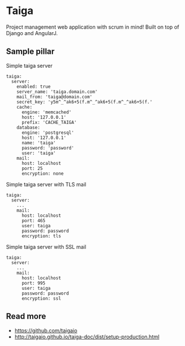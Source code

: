 
# Taiga

Project management web application with scrum in mind! Built on top of Django and AngularJ.

## Sample pillar

Simple taiga server 

    taiga:
      server:
        enabled: true
        server_name: 'taiga.domain.com'
        mail_from: 'taiga@domain.com'
        secret_key: 'y5m^_^ak6+5(f.m^_^ak6+5(f.m^_^ak6+5(f.'
        cache:
          engine: 'memcached'
          host: '127.0.0.1'
          prefix: 'CACHE_TAIGA'
        database:
          engine: 'postgresql'
          host: '127.0.0.1'
          name: 'taiga'
          password: 'password'
          user: 'taiga'
        mail:
          host: localhost
          port: 25
          encryption: none

Simple taiga server with TLS mail

    taiga:
      server:
        ...
        mail:
          host: localhost
          port: 465
          user: taiga
          password: password
          encryption: tls

Simple taiga server with SSL mail

    taiga:
      server:
        ...
        mail:
          host: localhost
          port: 995
          user: taiga
          password: password
          encryption: ssl

## Read more

* https://github.com/taigaio
* http://taigaio.github.io/taiga-doc/dist/setup-production.html
